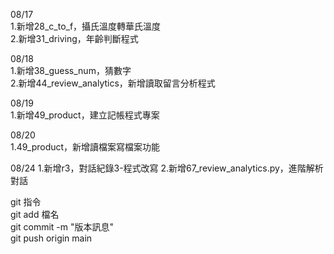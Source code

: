08/17  
1.新增28_c_to_f，攝氏溫度轉華氏溫度  
2.新增31_driving，年齡判斷程式 

08/18  
1.新增38_guess_num，猜數字  
2.新增44_review_analytics，新增讀取留言分析程式  

08/19  
1.新增49_product，建立記帳程式專案  

08/20  
1.49_product，新增讀檔案寫檔案功能  

08/24
1.新增r3，對話紀錄3-程式改寫
2.新增67_review_analytics.py，進階解析對話

git 指令  
git add 檔名  
git commit -m "版本訊息"  
git push origin main  

